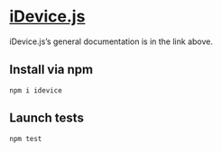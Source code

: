 # [iDevice.js](https://dieulot.fr/idevice)

iDevice.js’s general documentation is in the link above.

## Install via npm

`npm i idevice`

## Launch tests

`npm test`
